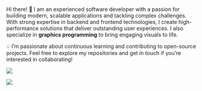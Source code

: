 Hi there! 👋 I am an experienced software developer with a passion for building modern, scalable applications and tackling complex challenges. With strong expertise in backend and frontend technologies, I create high-performance solutions that deliver outstanding user experiences. I also specialize in **graphics programming** to bring engaging visuals to life.


💡 I’m passionate about continuous learning and contributing to open-source projects. Feel free to explore my repositories and get in touch if you’re interested in collaborating!



<p>
  <a href="https://github.com/anuraghazra/github-readme-stats">
  <img align="center" src="https://github-readme-stats.vercel.app/api?username=luojiong&count_private=true&show_icons=true&include_all_commits=true&theme=tokyonight&hide_border=true&count_private=true" />
</a>
</p>
<a href="https://github.com/anuraghazra/github-readme-stats">
  <img align="center" src="https://github-readme-stats.vercel.app/api/top-langs/?username=luojiong&langs_count=8&hide_border=true&theme=tokyonight&count_private=true&hide=html,css,javascript,vue,cmake" />
</a>
